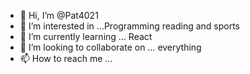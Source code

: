 - 👋 Hi, I’m @Pat4021
- 👀 I’m interested in ...Programming reading and sports
- 🌱 I’m currently learning ... React
- 💞️ I’m looking to collaborate on ... everything
- 📫 How to reach me ...

<!---
Pat4021/Pat4021 is a ✨ special ✨ repository because its `README.md` (this file) appears on your GitHub profile.
You can click the Preview link to take a look at your changes.
--->

